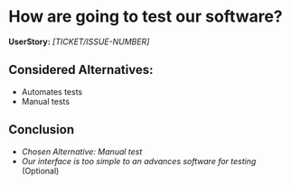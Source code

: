 # How are going to test our software? 
**UserStory:** *[TICKET/ISSUE-NUMBER]*

## Considered Alternatives:
* Automates tests
* Manual tests

## Conclusion
* *Chosen Alternative: Manual test*
* *Our interface is too simple to an advances software for testing* (Optional)